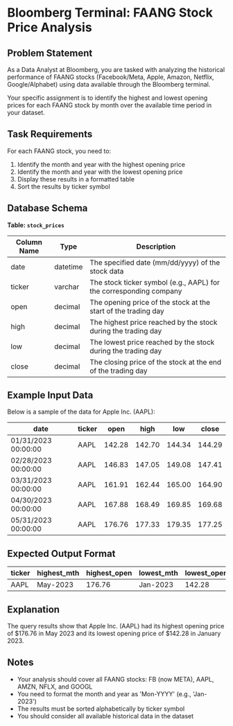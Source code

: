 # Bloomberg Terminal: FAANG Stock Price Analysis

## Problem Statement

As a Data Analyst at Bloomberg, you are tasked with analyzing the historical performance of FAANG stocks (Facebook/Meta, Apple, Amazon, Netflix, Google/Alphabet) using data available through the Bloomberg terminal.

Your specific assignment is to identify the highest and lowest opening prices for each FAANG stock by month over the available time period in your dataset.

## Task Requirements

For each FAANG stock, you need to:
1. Identify the month and year with the highest opening price
2. Identify the month and year with the lowest opening price
3. Display these results in a formatted table
4. Sort the results by ticker symbol

## Database Schema

**Table: `stock_prices`**

| Column Name | Type | Description |
|-------------|------|-------------|
| date | datetime | The specified date (mm/dd/yyyy) of the stock data |
| ticker | varchar | The stock ticker symbol (e.g., AAPL) for the corresponding company |
| open | decimal | The opening price of the stock at the start of the trading day |
| high | decimal | The highest price reached by the stock during the trading day |
| low | decimal | The lowest price reached by the stock during the trading day |
| close | decimal | The closing price of the stock at the end of the trading day |

## Example Input Data

Below is a sample of the data for Apple Inc. (AAPL):

| date | ticker | open | high | low | close |
|------|--------|------|------|-----|-------|
| 01/31/2023 00:00:00 | AAPL | 142.28 | 142.70 | 144.34 | 144.29 |
| 02/28/2023 00:00:00 | AAPL | 146.83 | 147.05 | 149.08 | 147.41 |
| 03/31/2023 00:00:00 | AAPL | 161.91 | 162.44 | 165.00 | 164.90 |
| 04/30/2023 00:00:00 | AAPL | 167.88 | 168.49 | 169.85 | 169.68 |
| 05/31/2023 00:00:00 | AAPL | 176.76 | 177.33 | 179.35 | 177.25 |

## Expected Output Format

| ticker | highest_mth | highest_open | lowest_mth | lowest_open |
|--------|-------------|--------------|------------|-------------|
| AAPL | May-2023 | 176.76 | Jan-2023 | 142.28 |

## Explanation

The query results show that Apple Inc. (AAPL) had its highest opening price of $176.76 in May 2023 and its lowest opening price of $142.28 in January 2023.

## Notes
- Your analysis should cover all FAANG stocks: FB (now META), AAPL, AMZN, NFLX, and GOOGL
- You need to format the month and year as 'Mon-YYYY' (e.g., 'Jan-2023')
- The results must be sorted alphabetically by ticker symbol
- You should consider all available historical data in the dataset
